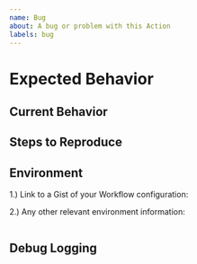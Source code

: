 ```yaml
---
name: Bug
about: A bug or problem with this Action
labels: bug
---
```


<!-- Please provide a general summary of the issue in the Title above -->

# Expected Behavior

<!-- Explain what you expect to happen -->

## Current Behavior

<!-- Explain what actually happens -->

## Steps to Reproduce

<!-- Explain how to reproduce the problem -->
<!-- If relevant, include code, screenshots or links -->

## Environment

1.) Link to a Gist of your Workflow configuration:

2.) Any other relevant environment information:

```sh

```

## Debug Logging

<!-- Enable debug logging (https://github.com/perforce/github-actions-p4#detailed-logs) for your workflow and paste it here -->
